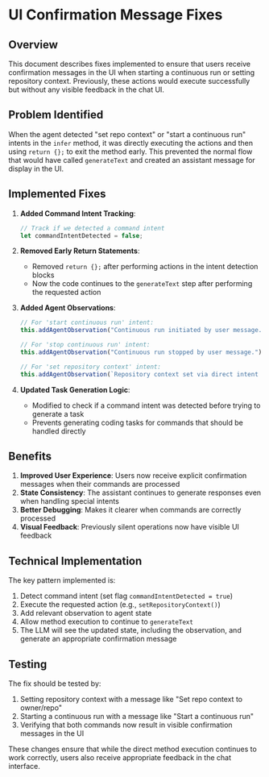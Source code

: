 # UI Confirmation Message Fixes

## Overview

This document describes fixes implemented to ensure that users receive confirmation messages in the UI when starting a continuous run or setting repository context. Previously, these actions would execute successfully but without any visible feedback in the chat UI.

## Problem Identified

When the agent detected "set repo context" or "start a continuous run" intents in the `infer` method, it was directly executing the actions and then using `return {};` to exit the method early. This prevented the normal flow that would have called `generateText` and created an assistant message for display in the UI.

## Implemented Fixes

1. **Added Command Intent Tracking**:
   ```typescript
   // Track if we detected a command intent
   let commandIntentDetected = false;
   ```

2. **Removed Early Return Statements**:
   - Removed `return {};` after performing actions in the intent detection blocks
   - Now the code continues to the `generateText` step after performing the requested action

3. **Added Agent Observations**:
   ```typescript
   // For 'start continuous run' intent:
   this.addAgentObservation("Continuous run initiated by user message.");
   
   // For 'stop continuous run' intent:
   this.addAgentObservation("Continuous run stopped by user message.");
   
   // For 'set repository context' intent:
   this.addAgentObservation(`Repository context set via direct intent parsing: ${owner}/${repo}:${branch}`);
   ```

4. **Updated Task Generation Logic**:
   - Modified to check if a command intent was detected before trying to generate a task
   - Prevents generating coding tasks for commands that should be handled directly

## Benefits

1. **Improved User Experience**: Users now receive explicit confirmation messages when their commands are processed
2. **State Consistency**: The assistant continues to generate responses even when handling special intents
3. **Better Debugging**: Makes it clearer when commands are correctly processed
4. **Visual Feedback**: Previously silent operations now have visible UI feedback

## Technical Implementation

The key pattern implemented is:
1. Detect command intent (set flag `commandIntentDetected = true`)
2. Execute the requested action (e.g., `setRepositoryContext()`)
3. Add relevant observation to agent state
4. Allow method execution to continue to `generateText`
5. The LLM will see the updated state, including the observation, and generate an appropriate confirmation message

## Testing

The fix should be tested by:
1. Setting repository context with a message like "Set repo context to owner/repo"
2. Starting a continuous run with a message like "Start a continuous run"
3. Verifying that both commands now result in visible confirmation messages in the UI

These changes ensure that while the direct method execution continues to work correctly, users also receive appropriate feedback in the chat interface.